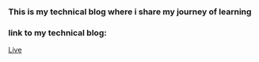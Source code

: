 <h3>This is my technical blog where i share my journey of learning </h3>
<h3>link to my technical blog:</h3>
<a href="https://devjourneywithrohan.netlify.app">Live</a>
